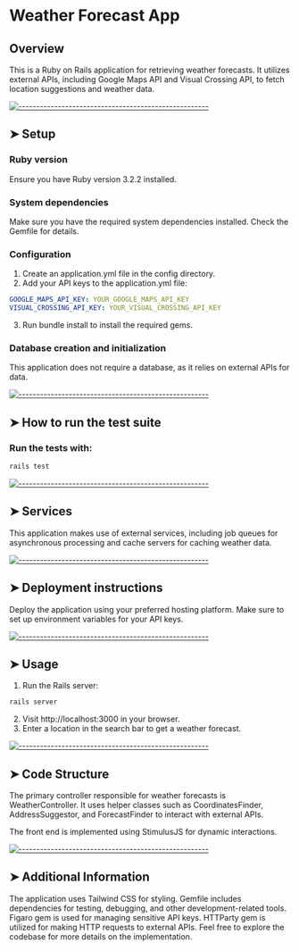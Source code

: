 # Weather Forecast App

## Overview

This is a Ruby on Rails application for retrieving weather forecasts. It utilizes external APIs, including Google Maps API and Visual Crossing API, to fetch location suggestions and weather data.

[![-----------------------------------------------------](https://raw.githubusercontent.com/andreasbm/readme/master/assets/lines/colored.png)](#setup)

## ➤ Setup

### Ruby version

Ensure you have Ruby version 3.2.2 installed.

### System dependencies

Make sure you have the required system dependencies installed. Check the Gemfile for details.

### Configuration

1. Create an application.yml file in the config directory.
2. Add your API keys to the application.yml file:

```yaml
GOOGLE_MAPS_API_KEY: YOUR_GOOGLE_MAPS_API_KEY
VISUAL_CROSSING_API_KEY: YOUR_VISUAL_CROSSING_API_KEY
```

3. Run bundle install to install the required gems.

### Database creation and initialization

This application does not require a database, as it relies on external APIs for data.

[![-----------------------------------------------------](https://raw.githubusercontent.com/andreasbm/readme/master/assets/lines/colored.png)](#how-to-run-the-test-suite)

## ➤ How to run the test suite

### Run the tests with:

```bash
rails test
```

[![-----------------------------------------------------](https://raw.githubusercontent.com/andreasbm/readme/master/assets/lines/colored.png)](#services)

## ➤ Services

This application makes use of external services, including job queues for asynchronous processing and cache servers for caching weather data.

[![-----------------------------------------------------](https://raw.githubusercontent.com/andreasbm/readme/master/assets/lines/colored.png)](#deployment-instructions)

## ➤ Deployment instructions

Deploy the application using your preferred hosting platform. Make sure to set up environment variables for your API keys.

[![-----------------------------------------------------](https://raw.githubusercontent.com/andreasbm/readme/master/assets/lines/colored.png)](#usage)

## ➤ Usage

1. Run the Rails server:

```bash
rails server
```

2. Visit http://localhost:3000 in your browser.
3. Enter a location in the search bar to get a weather forecast.

[![-----------------------------------------------------](https://raw.githubusercontent.com/andreasbm/readme/master/assets/lines/colored.png)](#code-structure)

## ➤ Code Structure

The primary controller responsible for weather forecasts is WeatherController. It uses helper classes such as CoordinatesFinder, AddressSuggestor, and ForecastFinder to interact with external APIs.

The front end is implemented using StimulusJS for dynamic interactions.

[![-----------------------------------------------------](https://raw.githubusercontent.com/andreasbm/readme/master/assets/lines/colored.png)](#additional-information)

## ➤ Additional Information

The application uses Tailwind CSS for styling.
Gemfile includes dependencies for testing, debugging, and other development-related tools.
Figaro gem is used for managing sensitive API keys.
HTTParty gem is utilized for making HTTP requests to external APIs.
Feel free to explore the codebase for more details on the implementation.
